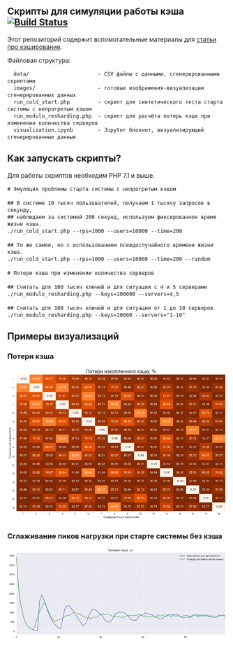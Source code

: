 ## Скрипты для симуляции работы кэша [![Build Status](https://travis-ci.org/pryazhnikov/cache-simulations.svg?branch=master)](https://travis-ci.org/pryazhnikov/cache-simulations)

Этот репозиторий содержит вспомогательные материалы для [статьи про кэширование](https://habrahabr.ru/company/badoo/blog/352186/).

Файловая структура:

```
  data/                      - CSV файлы с данными, сгенерированными скриптами
  images/                    - готовые изображения-визуализации сгенерированных данных
  run_cold_start.php         - скрипт для синтетического теста старта системы с непрогретым кэшом
  run_modulo_resharding.php  - скрипт для расчёта потерь кэша при изменении количества серверов
  visualization.ipynb        - Jupyter блокнот, визуализирующий сгенерированные данные
```

## Как запускать скрипты?

Для работы скриптов необходим PHP 7.1 и выше.

```
# Эмуляция проблемы старта системы с непрогретым кэшом

## В системе 10 тысяч пользователей, получаем 1 тысячу запросов в секунду,
## наблюдаем за системой 200 секунд, используем фиксированное время жизни кэша.
./run_cold_start.php --rps=1000 --users=10000 --time=200

## То же самое, но с использованием псевдослучайного времени жизни кэша.
./run_cold_start.php --rps=1000 --users=10000 --time=200 --random

# Потери кэша при изменении количества серверов

## Считать для 100 тысяч ключей и для ситуации с 4 и 5 серверами
./run_modulo_resharding.php --keys=100000 --servers=4,5

## Считать для 100 тысяч ключей и для ситуации от 1 до 10 серверов
./run_modulo_resharding.php --keys=10000 --servers="1-10"

```

##  Примеры визуализаций

### Потери кэша

![Процент потерь кэша](images/modulo_resharding_cache_losses_ru.png)

### Сглаживание пиков нагрузки при старте системы без кэша

![Сглаживание пиков нагрузки](images/cold_start_peaks_ru.png)
